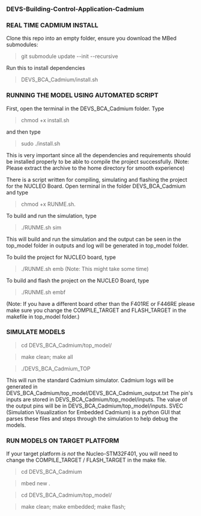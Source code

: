 ### DEVS-Building-Control-Application-Cadmium ###


### REAL TIME CADMIUM INSTALL ###

Clone this repo into an empty folder, ensure you download the MBed submodules:

> git submodule update --init --recursive

Run this to install dependencies

> DEVS_BCA_Cadmium/install.sh
### RUNNING THE MODEL USING AUTOMATED SCRIPT ###

First, open the terminal in the DEVS_BCA_Cadmium folder. Type
> chmod +x install.sh

and then type

> sudo ./install.sh

This is very important since all the dependencies and requirements should be installed properly to be able to compile the project successfully. (Note: Please extract the archive to the home directory for smooth experience)

There is a script written for compiling, simulating and flashing the project for the NUCLEO Board. Open terminal in the folder DEVS_BCA_Cadmium and type

> chmod +x RUNME.sh.

To build and run the simulation, type

> ./RUNME.sh sim

This will build and run the simulation and the output can be seen in the top_model folder in outputs and log will be generated in top_model folder.

To build the project for NUCLEO board, type

> ./RUNME.sh emb (Note: This might take some time)

To build and flash the project on the NUCLEO Board, type

> ./RUNME.sh embf

(Note: If you have a different board other than the F401RE or F446RE please make sure you change the COMPILE_TARGET and FLASH_TARGET in the makefile in top_model folder.)

### SIMULATE MODELS ###

> cd DEVS_BCA_Cadmium/top_model/

> make clean; make all

> ./DEVS_BCA_Cadmium_TOP

This will run the standard Cadmium simulator. Cadmium logs will be generated in DEVS_BCA_Cadmium/top_model/DEVS_BCA_Cadmium_output.txt
The pin's inputs are stored in DEVS_BCA_Cadmium/top_model/inputs. The value of the output pins will be in DEVS_BCA_Cadmium/top_model/inputs.
SVEC (Simulation Visualization for Embedded Cadmium) is a python GUI that parses these files and steps through the simulation to help debug the models.


### RUN MODELS ON TARGET PLATFORM ###

If your target platform *is not* the Nucleo-STM32F401, you will need to change the COMPILE_TARGET / FLASH_TARGET in the make file.

> cd DEVS_BCA_Cadmium

> mbed new .

> cd DEVS_BCA_Cadmium/top_model/

> make clean; make embedded; make flash;
